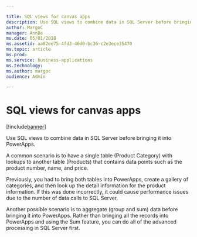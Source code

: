 ```yaml
---

title: SQL views for canvas apps
description: Use SQL views to combine data in SQL Server before bringing it into PowerApps.
author: MargoC
manager: AnnBe
ms.date: 05/01/2018
ms.assetid: aa82ee75-4fd3-46d0-bc36-c2e3ece35470
ms.topic: article
ms.prod: 
ms.service: business-applications
ms.technology: 
ms.author: margoc
audience: Admin

---
```

#  SQL views for canvas apps




[!include[banner](../../includes/banner.md)]

Use SQL views to combine data in SQL Server before bringing it into PowerApps.

A common scenario is to have a single table (Product Category) with lookups to
another table (Products) that contains data points such as the product number,
name, and price.

Previously, you had to bring both tables into PowerApps, create a gallery of
categories, and then look up the detail information for the product information.
If this was done incorrectly, it could cause performance issues due to the
number of data calls to SQL Server.

Another possible scenario is to aggregate (group and sum) data before bringing
it into PowerApps. Rather than bringing all the records into PowerApps and using
the Sum feature, you can do all of the advanced processing in SQL Server first.
